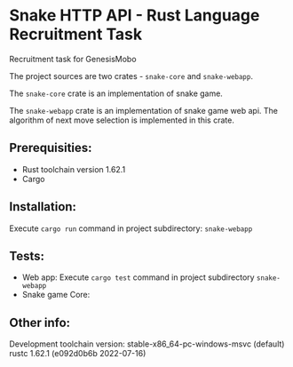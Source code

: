 # Snake HTTP API - Rust Language Recruitment Task
Recruitment task for GenesisMobo

The project sources are two crates - `snake-core` and `snake-webapp`.

The `snake-core` crate is an implementation of snake game.

The `snake-webapp` crate is an implementation of snake game web api. 
The algorithm of next move selection is implemented in this crate.

## Prerequisities:
- Rust toolchain version 1.62.1
- Cargo
  
## Installation:
Execute `cargo run` command in project subdirectory: `snake-webapp`

## Tests:
- Web app: Execute `cargo test` command in project subdirectory `snake-webapp`
- Snake game Core:

## Other info:
Development toolchain version: 
stable-x86_64-pc-windows-msvc (default)
rustc 1.62.1 (e092d0b6b 2022-07-16)